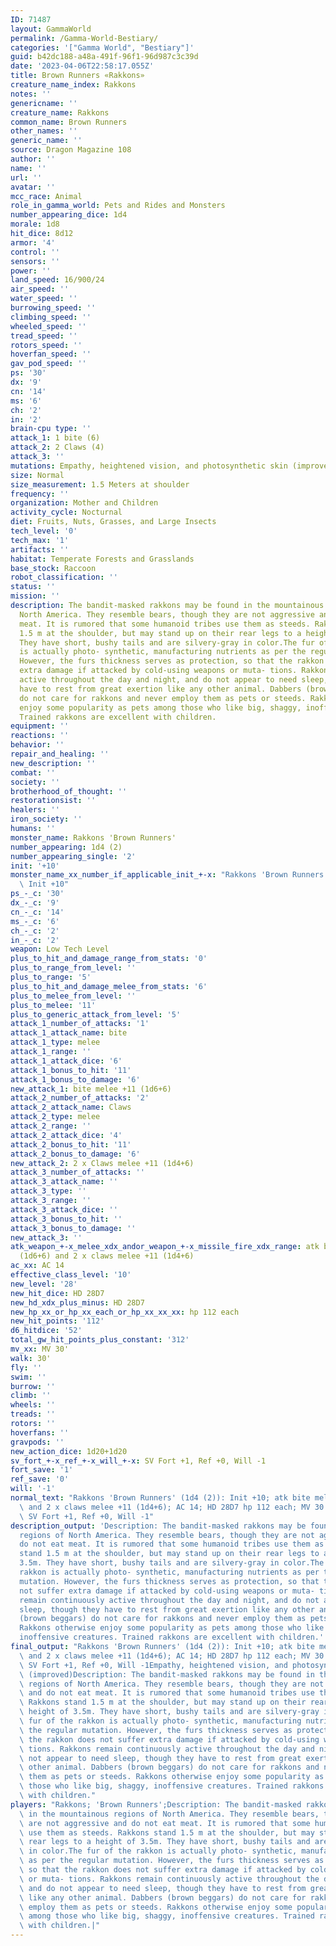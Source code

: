 ```yaml
---
ID: 71487
layout: GammaWorld
permalink: /Gamma-World-Bestiary/
categories: '["Gamma World", "Bestiary"]'
guid: b42dc188-a48a-491f-96f1-96d987c3c39d
date: '2023-04-06T22:58:17.055Z'
title: Brown Runners «Rakkons»
creature_name_index: Rakkons
notes: ''
genericname: ''
creature_name: Rakkons
common_name: Brown Runners
other_names: ''
generic_name: ''
source: Dragon Magazine 108
author: ''
name: ''
url: ''
avatar: ''
mcc_race: Animal
role_in_gamma_world: Pets and Rides and Monsters
number_appearing_dice: 1d4
morale: 1d8
hit_dice: 8d12
armor: '4'
control: ''
sensors: ''
power: ''
land_speed: 16/900/24
air_speed: ''
water_speed: ''
burrowing_speed: ''
climbing_speed: ''
wheeled_speed: ''
tread_speed: ''
rotors_speed: ''
hoverfan_speed: ''
gav_pod_speed: ''
ps: '30'
dx: '9'
cn: '14'
ms: '6'
ch: '2'
in: '2'
brain-cpu type: ''
attack_1: 1 bite (6)
attack_2: 2 Claws (4)
attack_3: ''
mutations: Empathy, heightened vision, and photosynthetic skin (improved)
size: Normal
size_measurement: 1.5 Meters at shoulder
frequency: ''
organization: Mother and Children
activity_cycle: Nocturnal
diet: Fruits, Nuts, Grasses, and Large Insects
tech_level: '0'
tech_max: '1'
artifacts: ''
habitat: Temperate Forests and Grasslands
base_stock: Raccoon
robot_classification: ''
status: ''
mission: ''
description: The bandit-masked rakkons may be found in the mountainous regions of
  North America. They resemble bears, though they are not aggressive and do not eat
  meat. It is rumored that some humanoid tribes use them as steeds. Rakkons stand
  1.5 m at the shoulder, but may stand up on their rear legs to a height of 3.5m.
  They have short, bushy tails and are silvery-gray in color.The fur of the rakkon
  is actually photo- synthetic, manufacturing nutrients as per the regular mutation.
  However, the furs thickness serves as protection, so that the rakkon does not suffer
  extra damage if attacked by cold-using weapons or muta- tions. Rakkons remain continuously
  active throughout the day and night, and do not appear to need sleep, though they
  have to rest from great exertion like any other animal. Dabbers (brown beggars)
  do not care for rakkons and never employ them as pets or steeds. Rakkons otherwise
  enjoy some popularity as pets among those who like big, shaggy, inoffensive creatures.
  Trained rakkons are excellent with children.
equipment: ''
reactions: ''
behavior: ''
repair_and_healing: ''
new_description: ''
combat: ''
society: ''
brotherhood_of_thought: ''
restorationsist: ''
healers: ''
iron_society: ''
humans: ''
monster_name: Rakkons 'Brown Runners'
number_appearing: 1d4 (2)
number_appearing_single: '2'
init: '+10'
monster_name_xx_number_if_applicable_init_+-x: "Rakkons 'Brown Runners' (1d4 (2)):\
  \ Init +10"
ps_-_c: '30'
dx_-_c: '9'
cn_-_c: '14'
ms_-_c: '6'
ch_-_c: '2'
in_-_c: '2'
weapon: Low Tech Level
plus_to_hit_and_damage_range_from_stats: '0'
plus_to_range_from_level: ''
plus_to_range: '5'
plus_to_hit_and_damage_melee_from_stats: '6'
plus_to_melee_from_level: ''
plus_to_melee: '11'
plus_to_generic_attack_from_level: '5'
attack_1_number_of_attacks: '1'
attack_1_attack_name: bite
attack_1_type: melee
attack_1_range: ''
attack_1_attack_dice: '6'
attack_1_bonus_to_hit: '11'
attack_1_bonus_to_damage: '6'
new_attack_1: bite melee +11 (1d6+6)
attack_2_number_of_attacks: '2'
attack_2_attack_name: Claws
attack_2_type: melee
attack_2_range: ''
attack_2_attack_dice: '4'
attack_2_bonus_to_hit: '11'
attack_2_bonus_to_damage: '6'
new_attack_2: 2 x Claws melee +11 (1d4+6)
attack_3_number_of_attacks: ''
attack_3_attack_name: ''
attack_3_type: ''
attack_3_range: ''
attack_3_attack_dice: ''
attack_3_bonus_to_hit: ''
attack_3_bonus_to_damage: ''
new_attack_3: ''
atk_weapon_+-x_melee_xdx_andor_weapon_+-x_missile_fire_xdx_range: atk bite melee +11
  (1d6+6) and 2 x claws melee +11 (1d4+6)
ac_xx: AC 14
effective_class_level: '10'
new_level: '28'
new_hit_dice: HD 28D7
new_hd_xdx_plus_minus: HD 28D7
new_hp_xx_or_hp_xx_each_or_hp_xx_xx_xx: hp 112 each
new_hit_points: '112'
d6_hitdice: '52'
total_gw_hit_points_plus_constant: '312'
mv_xx: MV 30'
walk: 30'
fly: ''
swim: ''
burrow: ''
climb: ''
wheels: ''
treads: ''
rotors: ''
hoverfans: ''
gravpods: ''
new_action_dice: 1d20+1d20
sv_fort_+-x_ref_+-x_will_+-x: SV Fort +1, Ref +0, Will -1
fort_save: '1'
ref_save: '0'
will: '-1'
normal_text: "Rakkons 'Brown Runners' (1d4 (2)): Init +10; atk bite melee +11 (1d6+6)\
  \ and 2 x claws melee +11 (1d4+6); AC 14; HD 28D7 hp 112 each; MV 30' ; 1d20+1d20;\
  \ SV Fort +1, Ref +0, Will -1"
description_output: 'Description: The bandit-masked rakkons may be found in the mountainous
  regions of North America. They resemble bears, though they are not aggressive and
  do not eat meat. It is rumored that some humanoid tribes use them as steeds. Rakkons
  stand 1.5 m at the shoulder, but may stand up on their rear legs to a height of
  3.5m. They have short, bushy tails and are silvery-gray in color.The fur of the
  rakkon is actually photo- synthetic, manufacturing nutrients as per the regular
  mutation. However, the furs thickness serves as protection, so that the rakkon does
  not suffer extra damage if attacked by cold-using weapons or muta- tions. Rakkons
  remain continuously active throughout the day and night, and do not appear to need
  sleep, though they have to rest from great exertion like any other animal. Dabbers
  (brown beggars) do not care for rakkons and never employ them as pets or steeds.
  Rakkons otherwise enjoy some popularity as pets among those who like big, shaggy,
  inoffensive creatures. Trained rakkons are excellent with children.'
final_output: "Rakkons 'Brown Runners' (1d4 (2)): Init +10; atk bite melee +11 (1d6+6)\
  \ and 2 x claws melee +11 (1d4+6); AC 14; HD 28D7 hp 112 each; MV 30' ; 1d20+1d20;\
  \ SV Fort +1, Ref +0, Will -1Empathy, heightened vision, and photosynthetic skin\
  \ (improved)Description: The bandit-masked rakkons may be found in the mountainous\
  \ regions of North America. They resemble bears, though they are not aggressive\
  \ and do not eat meat. It is rumored that some humanoid tribes use them as steeds.\
  \ Rakkons stand 1.5 m at the shoulder, but may stand up on their rear legs to a\
  \ height of 3.5m. They have short, bushy tails and are silvery-gray in color.The\
  \ fur of the rakkon is actually photo- synthetic, manufacturing nutrients as per\
  \ the regular mutation. However, the furs thickness serves as protection, so that\
  \ the rakkon does not suffer extra damage if attacked by cold-using weapons or muta-\
  \ tions. Rakkons remain continuously active throughout the day and night, and do\
  \ not appear to need sleep, though they have to rest from great exertion like any\
  \ other animal. Dabbers (brown beggars) do not care for rakkons and never employ\
  \ them as pets or steeds. Rakkons otherwise enjoy some popularity as pets among\
  \ those who like big, shaggy, inoffensive creatures. Trained rakkons are excellent\
  \ with children."
players: "Rakkons; 'Brown Runners';Description: The bandit-masked rakkons may be found\
  \ in the mountainous regions of North America. They resemble bears, though they\
  \ are not aggressive and do not eat meat. It is rumored that some humanoid tribes\
  \ use them as steeds. Rakkons stand 1.5 m at the shoulder, but may stand up on their\
  \ rear legs to a height of 3.5m. They have short, bushy tails and are silvery-gray\
  \ in color.The fur of the rakkon is actually photo- synthetic, manufacturing nutrients\
  \ as per the regular mutation. However, the furs thickness serves as protection,\
  \ so that the rakkon does not suffer extra damage if attacked by cold-using weapons\
  \ or muta- tions. Rakkons remain continuously active throughout the day and night,\
  \ and do not appear to need sleep, though they have to rest from great exertion\
  \ like any other animal. Dabbers (brown beggars) do not care for rakkons and never\
  \ employ them as pets or steeds. Rakkons otherwise enjoy some popularity as pets\
  \ among those who like big, shaggy, inoffensive creatures. Trained rakkons are excellent\
  \ with children.|"
---
```

</br>